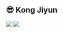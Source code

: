 ## 😎 Kong Jiyun
<!--
<a href="https://chunshikkong.tistory.com/manage/previewSubscriptionButton.php?hideSubscriptionButton=0&type=" target="_blank"><img src="https://img.shields.io/badge/Blog-22acfa?style=flat-square&logo=Blogger&logoColor=white"/></a>
-->
<a href="mailto:12201682@inha.edu" target="_blank"><img src="https://img.shields.io/badge/Gmail-EA4335?style=flat-square&logo=Gmail&logoColor=white"/></a>
<a href="https://github.com/jiyun-kong" target="_blank"><img src="https://img.shields.io/badge/Github-000000?style=flat-square&logo=GitHub&logoColor=white"/></a>
<br>
